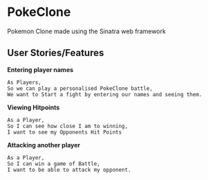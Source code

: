 # PokeClone
Pokemon Clone made using the Sinatra web framework

## User Stories/Features
**Entering player names**
```
As Players,
So we can play a personalised PokeClone battle,
We want to Start a fight by entering our names and seeing them.
```
**Viewing Hitpoints**
```
As a Player,
So I can see how close I am to winning,
I want to see my Opponents Hit Points
```
**Attacking another player**
```
As a Player,
So I can win a game of Battle,
I want to be able to attack my opponent.
```
